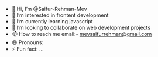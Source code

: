 - 👋 Hi, I’m @Saifur-Rehman-Mev
- 👀 I’m interested in frontent development
- 🌱 I’m currently learning javascript
- 💞️ I’m looking to collaborate on web development projects
- 📫 How to reach me email:- mevsaifurrehman@gmail.com
- 😄 Pronouns: 
- ⚡ Fun fact: ...

<!---
Saifur-Rehman-Mev/Saifur-Rehman-Mev is a ✨ special ✨ repository because its `README.md` (this file) appears on your GitHub profile.
You can click the Preview link to take a look at your changes.
--->
